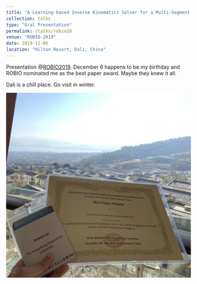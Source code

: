 ```yaml
---
title: "A Learning-based Inverse Kinematics Solver for a Multi-Segment Continuum Robot in Robot-Independent Mapping"
collection: talks
type: "Oral Presentation"
permalink: /talks/robio19
venue: "ROBIO-2019"
date: 2019-12-06
location: "Hilton Resort, Dali, China"
---
```


Presentation @[ROBIO2019](https://www.robio.org/). December 6 happens to be my birthday and ROBIO nominated me as the best paper award. Maybe they knew it all.


Dali is a chill place. Go visit in winter.

<!-- ![dali](/images/dali.jpg) -->
<img src="/images/dali.jpg" width="600" />

